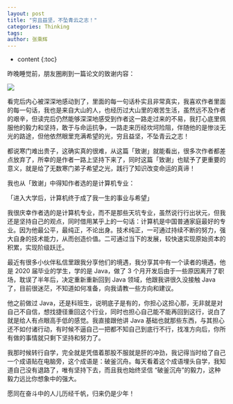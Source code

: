 ```yaml
---
layout: post
title: "穷且益坚，不坠青云之志！"
categories: Thinking
tags: 
author: 张乘辉
---
```


* content
{:toc}


昨晚睡觉前，朋友圈刷到一篇论文的致谢内容：

![](https://raw.githubusercontent.com/objcoding/md-picture/master/img/20210419192230.png)

看完后内心被深深地感动到了，里面的每一句话朴实且非常真实，我喜欢作者里面的每一句话，我也是来自大山的人，也经历过大山里的艰苦生活，虽然远不及作者的艰辛，但读完后仍然能够深深地感受到作者这一路走过来的不易，我打心底里佩服他的毅力和坚持，敢于与命运抗争，一路走来历经坎坷险阻，伴随他的是惨淡无光的路途，但他依然眼里充满希望的光，穷且益坚，不坠青云之志！



























都说寒门难出贵子，这确实真的很难，从这篇「致谢」就能看出，很多次作者都差点放弃了，所幸的是作者一路上坚持下来了，同时这篇「致谢」也赋予了更重要的意义，就是给了无数寒门弟子希望之光，践行了知识改变命运的真谛！

我也从「致谢」中得知作者选的是计算机专业：

「进入大学后，计算机终于成了我一生的事业与希望」

我很庆幸作者选的是计算机专业，而不是那些天坑专业，虽然说行行出状元，但我还是坚持自己的观点，同时借用某乎上的一句话：计算机是中国普通家庭最好的专业。因为他最公平，最纯正，不论出身。技术纯正，一可通过持续不断的努力，强大自身的技术能力，从而创造价值。二可通过当下的发展，较快速实现原始资本的积累，实现阶级跃迁。

最近有很多小伙伴私信里跟我分享他们的境遇，我分享其中有一个读者的境遇，他是 2020 届毕业的学生，学的是 Java，做了 3 个月开发后由于一些原因离开了职场，耽误了半年后，决定重新重新回到 Java 领域，他跟我讲很久没接触 Java 了，目前很迷茫，不知道如何准备，向我请教一些方向和建议。

他之前做过 Java，还是科班生，说明底子是有的，你担心这担心那，无非就是对自己不自信，想找捷径重回这个行业，同时也担心自己能不能再回到这行，说白了就是给人有点眼高手低的感觉。我直接跟他讲 Java 基础也就那些东西，与其担心还不如付诸行动，有时候不逼自己一把都不知自己到底行不行，找准方向后，你所有做的事情就只剩下坚持和努力了。

我那时候转行自学，完全就是凭借着那股不服就是肝的冲劲，我记得当时给了自己一个成语贴在电脑旁，这个成语是：破釜沉舟。每天看着这个成语埋头自学，我知道自己没有退路了，唯有坚持下去，而且我也始终坚信 “破釜沉舟”的毅力，这种毅力远比你想象中的强大。

愿同在奋斗中的人儿历经千帆，归来仍是少年！